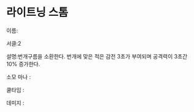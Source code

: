 # 라이트닝 스톰

이름:

서클:2

설명:번개구름을 소환한다. 번개에 맞은 적은 감전 3초가 부여되며 공격력이 3초간 10% 증가한다.

소모 마나 : 

쿨타임 : 

데미지 :